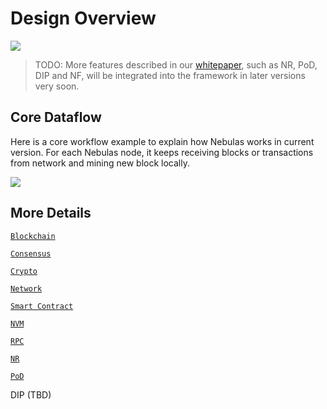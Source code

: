# Design Overview

![](../../.gitbook/assets/overview.png)

> TODO: More features described in our [whitepaper](https://nebulas.io/docs/NebulasTechnicalWhitepaper.pdf), such as NR, PoD, DIP and NF, will be integrated into the framework in later versions very soon.

## Core Dataflow

Here is a core workflow example to explain how Nebulas works in current version. For each Nebulas node, it keeps receiving blocks or transactions from network and mining new block locally.

![](../../.gitbook/assets/workflow.png)

## More Details

[`Blockchain`](blockchain.md)

[`Consensus`](consensus.md)

[`Crypto`](../../infrastructure/crypto/)

[`Network`](../../infrastructure/network_protocol.md)

[`Smart Contract`](../../dapp-development/smart_contract.md)

[`NVM`](../../infrastructure/crypto/nvm.md)

[`RPC`](../../dapp-development/rpc/)

[`NR`](https://github.com/nebulasio/research/tree/master/nr)

[`PoD`](https://github.com/nebulasio/research/tree/master/pod)

DIP \(TBD\)

